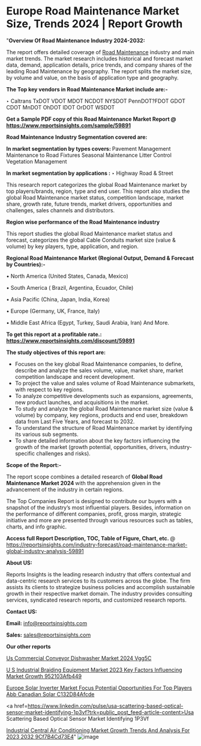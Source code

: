 # Europe Road Maintenance Market Size, Trends 2024 | Report Growth

"<strong>Overview Of Road Maintenance Industry 2024-2032:</strong>

The report offers detailed coverage of <a href=https://www.reportsinsights.com/sample/59891>Road Maintenance</a> industry and main market trends. The market research includes historical and forecast market data, demand, application details, price trends, and company shares of the leading Road Maintenance by geography. The report splits the market size, by volume and value, on the basis of application type and geography.

<strong>The Top key vendors in Road Maintenance Market include are:- </strong>

‣ Caltrans
TxDOT
VDOT
MDOT
NCDOT
NYSDOT
PennDOT?FDOT
GDOT
CDOT
MnDOT
OhDOT
IDOT
OrDOT
WSDOT

<strong>Get a Sample PDF copy of this Road Maintenance Market Report </strong><strong>@ <a href=https://www.reportsinsights.com/sample/59891 style=color:#0000ff;>https://www.reportsinsights.com/sample/59891</a> </strong>

<strong>Road Maintenance Industry Segmentation covered are:</strong>

<strong>In market segmentation by types covers: </strong> 
Pavement Management
Maintenance to Road Fixtures
Seasonal Maintenance
Litter Control
Vegetation Management



<strong>In market segmentation by applications :</strong> 
‣ Highway
Road & Street

This research report categorizes the global Road Maintenance market by top players/brands, region, type and end user. This report also studies the global Road Maintenance market status, competition landscape, market share, growth rate, future trends, market drivers, opportunities and challenges, sales channels and distributors.

<strong>Region wise performance of the Road Maintenance industry</strong><strong> </strong>

This report studies the global Road Maintenance market status and forecast, categorizes the global Cable Conduits market size (value &amp; volume) by key players, type, application, and region. 

<strong>Regional Road Maintenance Market (Regional Output, Demand &amp; Forecast by Countries):-</strong>

• North America (United States, Canada, Mexico)

• South America ( Brazil, Argentina, Ecuador, Chile)

• Asia Pacific (China, Japan, India, Korea)

• Europe (Germany, UK, France, Italy)

• Middle East Africa (Egypt, Turkey, Saudi Arabia, Iran) And More.

<strong>To get this report at a profitable rate.: <a href=https://www.reportsinsights.com/discount/59891 style=color:#0000ff;>https://www.reportsinsights.com/discount/59891</a></strong>

<strong>The study objectives of this report are:</strong>
<ul>
  <li>Focuses on the key global Road Maintenance companies, to define, describe and analyze the sales volume, value, market share, market competition landscape and recent development.</li>
  <li>To project the value and sales volume of Road Maintenance submarkets, with respect to key regions.</li>
  <li>To analyze competitive developments such as expansions, agreements, new product launches, and acquisitions in the market.</li>
  <li>To study and analyze the global Road Maintenance market size (value &amp; volume) by company, key regions, products and end user, breakdown data from Last Five Years, and forecast to 2032.</li>
  <li>To understand the structure of Road Maintenance market by identifying its various sub segments.</li>
  <li>To share detailed information about the key factors influencing the growth of the market (growth potential, opportunities, drivers, industry-specific challenges and risks).</li>
</ul>
<strong>Scope of the Report:-</strong><strong> </strong>

The report scope combines a detailed research of <strong>Global Road Maintenance Market 2024 </strong>with the apprehension given in the advancement of the industry in certain regions.

The Top Companies Report is designed to contribute our buyers with a snapshot of the industry’s most influential players. Besides, information on the performance of different companies, profit, gross margin, strategic initiative and more are presented through various resources such as tables, charts, and info graphic.

<strong>Access full Report Description, TOC, Table of Figure, Chart, etc. </strong>@   <a href=https://reportsinsights.com/industry-forecast/road-maintenance-market-global-industry-analysis-59891 style=color:#0000ff;>https://reportsinsights.com/industry-forecast/road-maintenance-market-global-industry-analysis-59891</a>

<strong>About US:</strong>

Reports Insights is the leading research industry that offers contextual and data-centric research services to its customers across the globe. The firm assists its clients to strategize business policies and accomplish sustainable growth in their respective market domain. The industry provides consulting services, syndicated research reports, and customized research reports.

<strong>Contact US:</strong>

<p class=""""><b>Email:</b> <a href=mailto:info@reportsinsights.com>info@reportsinsights.com</a></p>
<p class=""""><b>Sales:</b> <a href=mailto:sales@reportsinsights.com>sales@reportsinsights.com</a></p>

<strong>Our other reports</strong>

<a href=https://www.linkedin.com/pulse/us-commercial-conveyor-dishwasher-market-2024-vgg5c/>Us Commercial Conveyor Dishwasher Market 2024 Vgg5C</a>

<a href=https://medium.com/@d7298290/u-s-industrial-braiding-equipment-market-2023-key-factors-influencing-market-growth-952103afb449>U S Industrial Braiding Equipment Market 2023 Key Factors Influencing Market Growth 952103Afb449</a>

<a href=https://medium.com/@sharanidhi229/europe-solar-inverter-market-focus-potential-opportunities-for-top-players-abb-canadian-solar-c132d84afcde>Europe Solar Inverter Market Focus Potential Opportunities For Top Players Abb Canadian Solar C132D84Afcde</a>

<a href=https://www.linkedin.com/pulse/usa-scattering-based-optical-sensor-market-identifying-1p3vf?trk=public_post_feed-article-content>Usa Scattering Based Optical Sensor Market Identifying 1P3Vf</a>

<a href=https://medium.com/@khalunansh/industrial-central-air-conditioning-market-growth-trends-and-analysis-for-2023-2032-9cf7b4cd73e4>Industrial Central Air Conditioning Market Growth Trends And Analysis For 2023 2032 9Cf7B4Cd73E4</a>"
![image](https://github.com/Reportsinsights123/RIgrowth/assets/158415881/4c968019-44af-48ca-9224-112c988c8484)
